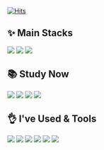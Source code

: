 [![Hits](https://hits.seeyoufarm.com/api/count/incr/badge.svg?url=https%3A%2F%2Fgithub.com%2Fssungho&count_bg=%23D7C0AE&title_bg=%23EEE3CB&icon=&icon_color=%23FFFFFF&title=%E2%9C%8B+HELLO&edge_flat=false)](https://hits.seeyoufarm.com)

## ✨ Main Stacks
<div align="left">
  <img src="https://img.shields.io/badge/C%23-239120?style={for-the-badge}&logo=Csharp&logoColor=white"/>  
  <img src="https://img.shields.io/badge/C++-00599C?style={for-the-badge}&logo=cplusplus&logoColor=white"/>
  <img src="https://img.shields.io/badge/Unity-000000?style={for-the-badge}&logo=unity&logoColor=white"/>
</div>
  
## 📚 Study Now
  
<div align=left>
  <img src="https://img.shields.io/badge/C%23-239120?style={for-the-badge}&logo=Csharp&logoColor=white"/>  
  <img src="https://img.shields.io/badge/C++-00599C?style={for-the-badge}&logo=cplusplus&logoColor=white"/>
  <img src="https://img.shields.io/badge/Unity-000000?style={for-the-badge}&logo=unity&logoColor=white"/>
  <img src="https://img.shields.io/badge/Unreal Engine5-000000?style={for-the-badge}&logo=Unreal Engine&logoColor=white"/>
</div>
  
## 👌 I've Used & Tools
  
<div align = left>
  <img src="https://img.shields.io/badge/HTML5-E34F26?style={for-the-badge}&logo=html5&logoColor=white"/>
  <img src="https://img.shields.io/badge/CSS3-1572B6?style={for-the-badge}&logo=css3&logoColor=white"/>
  <img src="https://img.shields.io/badge/Javascript-F7DF1E?style={for-the-badge}&logo=javascript&logoColor=white"/>
  <img src="https://img.shields.io/badge/React-61DAFB?style={for-the-badge}&logo=react&logoColor=white"/>
  <img src="https://img.shields.io/badge/GitLab-FC6D26?style={for-the-badge}&logo=gitlab&logoColor=white"/>
  <img src="https://img.shields.io/badge/MySQL-4479A1?style=for-the-badge&logo=MySQL&logoColor=white">
</div>
